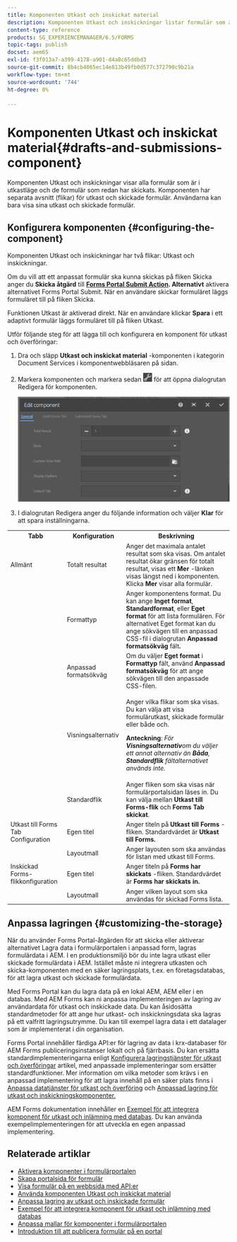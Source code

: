 ```yaml
---
title: Komponenten Utkast och inskickat material
description: Komponenten Utkast och inskickningar listar formulär som är i utkastläge och som redan har skickats. Du kan anpassa komponentens utseende och stil.
content-type: reference
products: SG_EXPERIENCEMANAGER/6.5/FORMS
topic-tags: publish
docset: aem65
exl-id: f3f013a7-a399-4178-a901-d4a8c65ddbd3
source-git-commit: 8b4cb4065ec14e813b49fb0d577c372790c9b21a
workflow-type: tm+mt
source-wordcount: '744'
ht-degree: 0%

---
```


# Komponenten Utkast och inskickat material{#drafts-and-submissions-component}

Komponenten Utkast och inskickningar visar alla formulär som är i utkastläge och de formulär som redan har skickats. Komponenten har separata avsnitt (flikar) för utkast och skickade formulär. Användarna kan bara visa sina utkast och skickade formulär.

## Konfigurera komponenten {#configuring-the-component}

Komponenten Utkast och inskickningar har två flikar: Utkast och inskickningar.

Om du vill att ett anpassat formulär ska kunna skickas på fliken Skicka anger du **Skicka åtgärd** till **[Forms Portal Submit Action](../../forms/using/configuring-submit-actions.md). Alternativt** aktivera alternativet Forms Portal Submit. När en användare skickar formuläret läggs formuläret till på fliken Skicka.

Funktionen Utkast är aktiverad direkt. När en användare klickar **Spara** i ett adaptivt formulär läggs formuläret till på fliken Utkast.

Utför följande steg för att lägga till och konfigurera en komponent för utkast och överföringar:

1. Dra och släpp **Utkast och inskickat material** -komponenten i kategorin Document Services i komponentwebbläsaren på sidan.
1. Markera komponenten och markera sedan ![settings_icon](assets/settings_icon.png) för att öppna dialogrutan Redigera för komponenten.

   ![Komponenten Utkast och inskickning](assets/drafts-submissions-edit.png)

1. I dialogrutan Redigera anger du följande information och väljer **Klar** för att spara inställningarna.

<table>
 <tbody>
  <tr>
   <th>Tabb</th>
   <th>Konfiguration</th>
   <th>Beskrivning</th>
  </tr>
  <tr>
   <td>Allmänt</td>
   <td>Totalt resultat</td>
   <td>Anger det maximala antalet resultat som ska visas. Om antalet resultat ökar gränsen för totalt resultat, visas ett <strong>Mer </strong>-länken visas längst ned i komponenten. Klicka <strong>Mer </strong>visar alla formulär. </td>
  </tr>
  <tr>
   <td> </td>
   <td>Formattyp</td>
   <td>Anger komponentens format. Du kan ange <strong>Inget format</strong>, <strong>Standardformat</strong>, eller <strong>Eget format</strong> för att lista formulären. För alternativet Eget format kan du ange sökvägen till en anpassad CSS-fil i dialogrutan <strong>Anpassad formatsökväg </strong>fält<strong>.</strong></td>
  </tr>
  <tr>
   <td> </td>
   <td>Anpassad formatsökväg</td>
   <td>Om du väljer <strong>Eget format</strong> i <strong>Formattyp</strong> fält, använd <strong>Anpassad formatsökväg</strong> för att ange sökvägen till den anpassade CSS-filen. </td>
  </tr>
  <tr>
   <td> </td>
   <td>Visningsalternativ</td>
   <td><p>Anger vilka flikar som ska visas. Du kan välja att visa formulärutkast, skickade formulär eller både och. </p> <p><strong>Anteckning</strong>:<em> För <strong>Visningsalternativ</strong>om du väljer ett annat alternativ än <strong>Båda</strong>, <strong>Standardflik</strong> fältalternativet används inte.</em></p> </td>
  </tr>
  <tr>
   <td> </td>
   <td>Standardflik</td>
   <td>Anger fliken som ska visas när formulärportalsidan läses in. Du kan välja mellan <strong>Utkast till Forms-flik</strong> och <strong>Forms Tab skickat</strong>.</td>
  </tr>
  <tr>
   <td>Utkast till Forms Tab Configuration</td>
   <td>Egen titel</td>
   <td>Anger titeln på <strong>Utkast till Forms</strong> -fliken. Standardvärdet är <strong>Utkast till Forms.</strong></td>
  </tr>
  <tr>
   <td> </td>
   <td>Layoutmall</td>
   <td>Anger layouten som ska användas för listan med utkast till Forms.</td>
  </tr>
  <tr>
   <td>Inskickad Forms-flikkonfiguration</td>
   <td>Egen titel </td>
   <td>Anger titeln på <strong>Forms har skickats </strong>-fliken. Standardvärdet är <strong>Forms har skickats in.</strong></td>
  </tr>
  <tr>
   <td> </td>
   <td>Layoutmall</td>
   <td>Anger vilken layout som ska användas för skickad Forms<strong> </strong>lista. </td>
  </tr>
 </tbody>
</table>

## Anpassa lagringen {#customizing-the-storage}

När du använder Forms Portal-åtgärden för att skicka eller aktiverar alternativet Lagra data i formulärportalen i anpassad form, lagras formulärdata i AEM. I en produktionsmiljö bör du inte lagra utkast eller skickade formulärdata i AEM. Istället måste ni integrera utkasten och skicka-komponenten med en säker lagringsplats, t.ex. en företagsdatabas, för att lagra utkast och skickade formulärdata.

Med Forms Portal kan du lagra data på en lokal AEM, AEM eller i en databas. Med AEM Forms kan ni anpassa implementeringen av lagring av användardata för utkast och inskickade data. Du kan åsidosätta standardmetoder för att ange hur utkast- och inskickningsdata ska lagras på ett valfritt lagringsutrymme. Du kan till exempel lagra data i ett datalager som är implementerat i din organisation.

Forms Portal innehåller färdiga API:er för lagring av data i krx-databaser för AEM Forms publiceringsinstanser lokalt och på fjärrbasis. Du kan ersätta standardimplementeringarna enligt [Konfigurera lagringstjänster för utkast och överföringar](/help/forms/using/configuring-draft-submission-storage.md) artikel, med anpassade implementeringar som ersätter standardfunktioner. Mer information om vilka metoder som krävs i en anpassad implementering för att lagra innehåll på en säker plats finns i [Anpassa datatjänster för utkast och överföring](/help/forms/using/custom-draft-submission-data-services.md) och [Anpassad lagring för utkast och inskickningskomponenter.](/help/forms/using/adding-custom-storage-provider-forms.md)

AEM Forms dokumentation innehåller en [Exempel för att integrera komponent för utkast och inlämning med databas](integrate-draft-submission-database.md). Du kan använda exempelimplementeringen för att utveckla en egen anpassad implementering.

## Relaterade artiklar

* [Aktivera komponenter i formulärportalen](/help/forms/using/enabling-forms-portal-components.md)
* [Skapa portalsida för formulär](/help/forms/using/creating-form-portal-page.md)
* [Visa formulär på en webbsida med API:er](/help/forms/using/listing-forms-webpage-using-apis.md)
* [Använda komponenten Utkast och inskickat material](/help/forms/using/draft-submission-component.md)
* [Anpassa lagring av utkast och inskickade formulär](/help/forms/using/draft-submission-component.md)
* [Exempel för att integrera komponent för utkast och inlämning med databas](/help/forms/using/integrate-draft-submission-database.md)
* [Anpassa mallar för komponenter i formulärportalen](/help/forms/using/customizing-templates-forms-portal-components.md)
* [Introduktion till att publicera formulär på en portal](/help/forms/using/introduction-publishing-forms.md)
